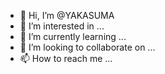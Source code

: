 - 👋 Hi, I’m @YAKASUMA
- 👀 I’m interested in ...
- 🌱 I’m currently learning ...
- 💞️ I’m looking to collaborate on ...
- 📫 How to reach me ...

<!---
YAKASUMA/YAKASUMA is a ✨ special ✨ repository because its `README.md` (this file) appears on your GitHub profile.
You can click the Preview link to take a look at your changes.
--->
